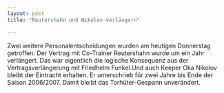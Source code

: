 ```yaml
---
layout: post
title: "Reutershahn und Nikolov verlängern"

---
```


Zwei weitere Personalentscheidungen wurden am heutigen Donnerstag getroffen: Der Vertrag mit Co-Trainer Reutershahn wurde um ein Jahr verlängert. Das war eigentlich die logische Konsequenz aus der Vertragsverlängerung mit Friedhelm Funkel.Und auch Keeper Oka Nikolov bleibt der Eintracht erhalten. Er unterschrieb für zwei Jahre bis Ende der Saison 2006/2007. Damit bleibt das Torhüter-Gespann unverändert.


